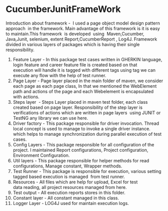 # CucumberJunitFrameWork

Introduction about framework - 
I used a page object model design pattern approach  in the framework. Main advantage of this framework is it is easy to maintain.This framework  is developed  using  Maven,Cucumber, Java,Junit, selenium, extent Report,CucumberReport , Log4J.
Framework divided in various layers of packages which is having their single responsibility.
1. Feature Layer - In this package test cases written in GHERKIN language, login feature and career feature file is created based on that execution will handle it is tagged with different tags using tag we can execute any flow with the help of test runner.
2. Page Layer - Page layer placed in the main folder of maven, we consider each page as each page class, In that we mentioned the WebElement path and actions of the page and each Webelement is encapsulated with actions.
3. Steps layer  - Steps Layer placed in maven test folder, each class created based on page layer. Responsibility of the step layer is verifications of actions which are written in page layers  using JUNIT or TestNG any library we can use here. 
4. Driver factory - This package responsible for driver invocation. Thread local concept is used to manage to invoke a single driver instance. which helps to manage synchronization during parallel execution of test cases. 
5. Config Layers - This package responsible for all configuration of the project. I maintained Report configurations, Project configuration, Environment Configuration.
6. Util layers - This package responsible for helper methods for read configurations, Manage constant, Wrapper methods.
7. Test Runner - This package is responsible for execution, various setting tagged based execution is managed  from test runner. 
8. Resources - All files which are help for upload, Excel for test data reading, all project resources managed from here.
9. Test output - All execution reports stores in this folder.
10. Constant layer - All constant managed in this class.
11. Logger Layer - LOG4J used for maintain execution logs.
